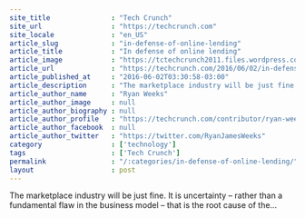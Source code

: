 ```yaml
---
site_title               : "Tech Crunch"
site_url                 : "https://techcrunch.com"
site_locale              : "en_US"
article_slug             : "in-defense-of-online-lending"
article_title            : "In defense of online lending"
article_image            : "https://tctechcrunch2011.files.wordpress.com/2015/10/shutterstock_284780360.jpg?w=764&h=400&crop=1"
article_url              : "https://techcrunch.com/2016/06/02/in-defense-of-online-lending/"
article_published_at     : "2016-06-02T03:30:58-03:00"
article_description      : "The marketplace industry will be just fine. It is uncertainty – rather than a fundamental flaw in the business model – that is the root cause of the..."
article_author_name      : "Ryan Weeks"
article_author_image     : null
article_author_biography : null
article_author_profile   : "https://techcrunch.com/contributor/ryan-weeks/"
article_author_facebook  : null
article_author_twitter   : "https://twitter.com/RyanJamesWeeks"
category                 : ['technology']
tags                     : ['Tech Crunch']
permalink                : "/:categories/in-defense-of-online-lending/"
layout                   : post
---
```


The marketplace industry will be just fine. It is uncertainty – rather than a fundamental flaw in the business model – that is the root cause of the...
